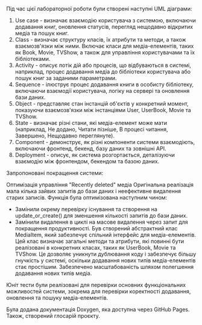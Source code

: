 Під час цієї лабораторної роботи були створені наступні UML діаграми:

1. Use case - визначає взаємодію користувача з системою, включаючи додавання книг, оновлення статусів, перегляд нещодавно відкритих медіа та пошук книг.
2. Class - визначає структуру класів, їх атрибути та методи, а також взаємозв'язки між ними. Включає класи для медіа-елементів, таких як Book, Movie, TVShow,
а також для управління користувачами та їх бібліотеками.
3. Activity -  описує потік дій або процесів, що відбуваються в системі, наприклад, процес додавання медіа до бібліотеки користувача або пошук книг за заданими параметрами.
4. Sequence - ілюструє процес додавання книги в особисту бібліотеку, включаючи взаємодії користувача, логіку на сервері та оновлення бази даних.
5. Object - представляє стан інстанцій об'єктів у конкретний момент, показуючи взаємозв'язки між інстанціями User, UserBook, Movie та TVShow.
6. State - визначає різні стани, які медіа-елемент може мати (наприклад, Не додано, Читати пізніше, В процесі читання, Завершено, Нещодавно переглянуте).
7. Component - демонструє, як різні компоненти системи взаємодіють, включаючи фронтенд, бекенд, базу даних та зовнішні API.
8. Deployment - описує, як система розгортається, деталізуючи взаємодію між фронтендом, бекендом та базою даних.

Запропоновані покращення системи:

Оптимізація управління "Recently deleted" медіа
Оригінальна реалізація мала кілька зайвих запитів до бази даних і неефективне видалення старих записів. Функція була оптимізована наступним чином:
  - Замінили окрему перевірку існування та створення на update_or_create() для зменшення кількості запитів до бази даних.
  - Замінили видалення в циклі на масове видалення через запит для покращення продуктивності.
Був створений абстрактний клас MediaItem, який забезпечує спільний інтерфейс для медіа-елементів. Цей клас визначає загальні методи та атрибути,
які повинні бути реалізовані в конкретних класах, таких як UserBook, Movie та TVShow. Це дозволяє уникнути дублювання коду і забезпечує більшу
гнучкість у системі, оскільки додавання нових типів медіа-елементів стає простішим.
Забезпечено масштабованість шляхом полегшення додавання нових типів медіа.

Юніт тести були реалізовані для перевірки основних функціональних можливостей системи, зокрема для перевірки коректності додавання, оновлення та пошуку медіа-елементів.

Була додана документація Doxygen, яка доступна через GitHub Pages.
Також, створений глосарій проєкту.
